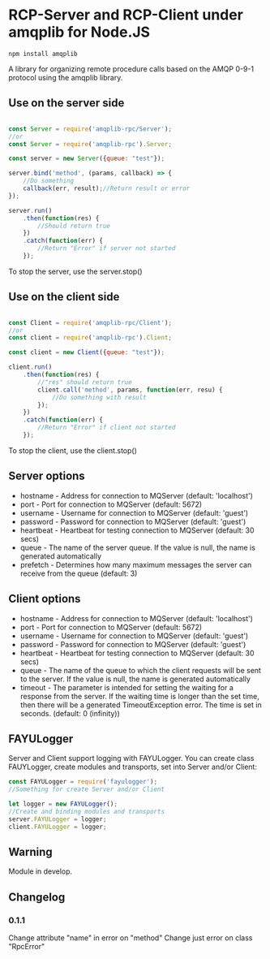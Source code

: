 # RCP-Server and RCP-Client under amqplib for Node.JS

	npm install amqplib

A library for organizing remote procedure calls based on the AMQP 0-9-1 protocol using the amqplib library.

## Use on the server side

```javascript

const Server = require('amqplib-rpc/Server');
//or
const Server = require('amqplib-rpc').Server;

const server = new Server({queue: "test"});

server.bind('method', (params, callback) => {
	//Do something
	callback(err, result);//Return result or error
});

server.run()
	.then(function(res) {
		//Should return true
	})
	.catch(function(err) {
		//Return "Error" if server not started
	});

```

To stop the server, use the server.stop()

## Use on the client side

```javascript

const Client = require('amqplib-rpc/Client');
//or
const client = require('amqplib-rpc').Client;

const client = new Client({queue: "test"});

client.run()
	.then(function(res) {
		//"res" should return true
		client.call('method', params, function(err, resu) {
			//Do something with result
		});
	})
	.catch(function(err) {
		//Return "Error" if client not started
	});
```

To stop the client, use the client.stop()

## Server options

- hostname - Address for connection to MQServer (default: 'localhost')
- port - Port for connection to MQServer (default: 5672)
- username - Username for connection to MQServer (default: 'guest')
- password - Password for connection to MQServer (default: 'guest')
- heartbeat - Heartbeat for testing connection to MQServer (default: 30 secs)
- queue - The name of the server queue. If the value is null, the name is generated automatically
- prefetch - Determines how many maximum messages the server can receive from the queue (default: 3)

## Client options

- hostname - Address for connection to MQServer (default: 'localhost')
- port - Port for connection to MQServer (default: 5672)
- username - Username for connection to MQServer (default: 'guest')
- password - Password for connection to MQServer (default: 'guest')
- heartbeat - Heartbeat for testing connection to MQServer (default: 30 secs)
- queue - The name of the queue to which the client requests will be sent to the server. If the value is null, the name is generated automatically
- timeout - The parameter is intended for setting the waiting for a response from the server. If the waiting time is longer than the set time, then there will be a generated TimeoutException error. The time is set in seconds. (default: 0 (infinity))

## FAYULogger

Server and Client support logging with FAYULogger. You can create class FAUYLogger, create modules and transports, set into Server and/or Client:

```javascript
const FAYULogger = require('fayulogger');
//Something for create Server and/or Client

let logger = new FAYULogger();
//Create and binding modules and transports
server.FAYULogger = logger;
client.FAYULogger = logger;
```

## Warning

Module in develop.

## Changelog

### 0.1.1

Change attribute "name" in error on "method"
Change just error on class "RpcError"